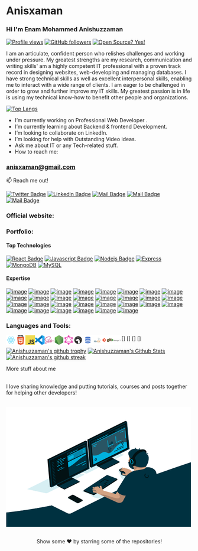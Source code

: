 # Anisxaman


### Hi I'm Enam Mohammed Anishuzzaman
[![Profile views](https://gpvc.arturio.dev/about-me)](https://github.com/anisxaman) [![GitHub followers](https://img.shields.io/github/followers/anisxaman.svg?style=social&label=Follow&maxAge=2592000)](https://github.com/Anisxaman?tab=followers) [![Open Source? Yes!](https://badgen.net/badge/Open%20Source%20%3F/Yes%21/blue?icon=github)](https://github.com/anisxaman)

I am an articulate, confident person who relishes challenges and working under pressure. My greatest strengths are my research, communication and writing skills' am a highly competent IT professional with a proven track record in designing websites, web-developing and managing databases. I have strong technical skills as well as excellent interpersonal skills, enabling me to interact with a wide range of clients. I am eager to be challenged in order to grow and further improve my IT skills. My greatest passion is in life is using my technical know-how to benefit other people and organizations.

[![Top Langs](https://github-readme-stats.vercel.app/api/top-langs/?username=anisxaman&&show_icons=true&title_color=ffffff&icon_color=bb2acf&text_color=daf7dc&bg_color=151515)](https://github.com/anisxaman)

- I’m currently working on Professional Web Developer .
- I’m currently learning about Backend & frontend  Development.
- I’m looking to collaborate on LinkedIn.
- I’m looking for help with Outstanding Video ideas.
- Ask me about IT or any Tech-related stuff.
- How to reach me: 
### anisxaman@gmail.com 

📫 Reach me out!
  
[![Twitter Badge](https://img.shields.io/badge/-@Nafi71340800-1ca0f1?style=flat&labelColor=1ca0f1&logo=twitter&logoColor=white&link=https://twitter.com/Nafi71340800)](https://twitter.com/@Nafi71340800) [![Linkedin Badge](https://img.shields.io/badge/-nafimahmud-0e76a8?style=flat&labelColor=0e76a8&logo=linkedin&logoColor=white)](https://www.linkedin.com/in/nafi-mahmud/) [![Mail Badge](https://img.shields.io/badge/-@dauntless_nafi-e84393?style=flat&labelColor=e84393&logo=instagram&logoColor=white)](https://instagram.com/dauntless_nafi) [![Mail Badge](https://img.shields.io/badge/-anissxaman@gmail.com-c0392b?style=flat&labelColor=c0392b&logo=gmail&logoColor=white)](mailto:nafiaiubian17@gmail.com)  [![Mail Badge](https://img.shields.io/badge/-anishuzzaman-c0392b?style=flat&labelColor=c0392b&logo=facebook&logoColor=white)](https://www.facebook.com/anishuzzaman) 

### Official website: 
### Portfolio: 

#### Top Technologies

<!-- TODO: Make technologies links takes you to repositories -->


[![React Badge](https://img.shields.io/badge/-React-61DBFB?style=for-the-badge&labelColor=black&logo=react&logoColor=61DBFB)](#) 
[![Javascript Badge](https://img.shields.io/badge/-Javascript-F0DB4F?style=for-the-badge&labelColor=black&logo=javascript&logoColor=F0DB4F)](#) [![Nodejs Badge](https://img.shields.io/badge/-Nodejs-3C873A?style=for-the-badge&labelColor=black&logo=node.js&logoColor=3C873A)](#)
[![Express](https://img.shields.io/badge/Express.js-000000?style=for-the-badge&logo=express&logoColor=white)](#)
[![MongoDB](https://img.shields.io/badge/MongoDB-4EA94B?style=for-the-badge&logo=mongodb&logoColor=white)](#)
[![MySQL](https://img.shields.io/badge/MySQL-00000F?style=for-the-badge&logo=mysql&logoColor=white)](#)


#### Expertise
[![image](https://img.shields.io/badge/HTML5-E34F26?style=for-the-badge&logo=html5&logoColor=white)](#)
[![image](https://img.shields.io/badge/CSS3-1572B6?style=for-the-badge&logo=css3&logoColor=white)](#)
[![image](https://img.shields.io/badge/Bootstrap-563D7C?style=for-the-badge&logo=bootstrap&logoColor=white)](#)
[![image](https://img.shields.io/badge/Tailwind_CSS-38B2AC?style=for-the-badge&logo=tailwind-css&logoColor=white)](#)
[![image](https://img.shields.io/badge/React_Router-CA4245?style=for-the-badge&logo=react-router&logoColor=white)](#)
[![image](https://img.shields.io/badge/npm-CB3837?style=for-the-badge&logo=npm&logoColor=white)](#)
[![image](https://img.shields.io/badge/Redux-593D88?style=for-the-badge&logo=redux&logoColor=white)](#)
[![image](https://img.shields.io/badge/Socket.io-010101?&style=for-the-badge&logo=Socket.io&logoColor=white)](#)
[![image](https://img.shields.io/badge/jQuery-0769AD?style=for-the-badge&logo=jquery&logoColor=white)](#)
[![image](https://img.shields.io/badge/Git-F05032?style=for-the-badge&logo=git&logoColor=white)](#)
[![image](https://img.shields.io/badge/GitHub-100000?style=for-the-badge&logo=github&logoColor=white)](#)
[![image](https://img.shields.io/badge/Xampp-F37623?style=for-the-badge&logo=xampp&logoColor=white)](#)
[![image](https://img.shields.io/badge/Microsoft_SQL_Server-CC2927?style=for-the-badge&logo=microsoft-sql-server&logoColor=white)](#)
[![image](https://img.shields.io/badge/Postman-FF6C37?style=for-the-badge&logo=Postman&logoColor=white)](#)
[![image](https://img.shields.io/badge/Font_Awesome-339AF0?style=for-the-badge&logo=fontawesome&logoColor=white)](#)
[![image](https://img.shields.io/badge/Netlify-00C7B7?style=for-the-badge&logo=netlify&logoColor=white)](#)
[![image](https://img.shields.io/badge/Heroku-430098?style=for-the-badge&logo=heroku&logoColor=whit)](#)
[![image](https://img.shields.io/badge/Google_chrome-4285F4?style=for-the-badge&logo=Google-chrome&logoColor=white)](#)
[![image](https://img.shields.io/badge/Windows-0078D6?style=for-the-badge&logo=windows&logoColor=white)](#)
[![image](https://img.shields.io/badge/Visual_Studio-5C2D91?style=for-the-badge&logo=visual%20studio&logoColor=white)](#)
[![image](https://img.shields.io/badge/Visual_Studio_Code-0078D4?style=for-the-badge&logo=visual%20studio%20code&logoColor=white)](#)
[![image](https://img.shields.io/badge/Microsoft_Office-D83B01?style=for-the-badge&logo=microsoft-office&logoColor=white)](#)
[![image](https://img.shields.io/badge/Microsoft_Word-2B579A?style=for-the-badge&logo=microsoft-word&logoColor=white)](#)
[![image](https://img.shields.io/badge/Trello-0052CC?style=for-the-badge&logo=trello&logoColor=white)](#)
[![image](https://img.shields.io/badge/Overleaf-47A141?style=for-the-badge&logo=Overleaf&logoColor=white)](#)
[![image](https://img.shields.io/badge/LaTeX-47A141?style=for-the-badge&logo=LaTeX&logoColor=white)](#)
[![image](https://img.shields.io/badge/C-00599C?style=for-the-badge&logo=c&logoColor=white)](#)
[![image](https://img.shields.io/badge/C%2B%2B-00599C?style=for-the-badge&logo=c%2B%2B&logoColor=white)](#)
[![image](https://img.shields.io/badge/C%23-239120?style=for-the-badge&logo=c-sharp&logoColor=white)](#)
[![image](https://img.shields.io/badge/Python-FFD43B?style=for-the-badge&logo=python&logoColor=darkgreen)](#)


### Languages and Tools:

[<img align="left" alt="React" width="26px" src="https://raw.githubusercontent.com/github/explore/80688e429a7d4ef2fca1e82350fe8e3517d3494d/topics/react/react.png" />] [<img align="left" alt="HTML5" width="26px" src="https://raw.githubusercontent.com/github/explore/80688e429a7d4ef2fca1e82350fe8e3517d3494d/topics/html/html.png" />] [<img align="left" alt="JavaScript" width="26px" src="https://raw.githubusercontent.com/github/explore/80688e429a7d4ef2fca1e82350fe8e3517d3494d/topics/javascript/javascript.png" />] [<img align="left" alt="Visual Studio Code" width="26px" src="https://raw.githubusercontent.com/github/explore/80688e429a7d4ef2fca1e82350fe8e3517d3494d/topics/visual-studio-code/visual-studio-code.png" />] <img align="left" alt="Sass" width="26px" src="https://raw.githubusercontent.com/github/explore/80688e429a7d4ef2fca1e82350fe8e3517d3494d/topics/sass/sass.png" /> <img align="left" alt="Node.js" width="26px" src="https://raw.githubusercontent.com/github/explore/80688e429a7d4ef2fca1e82350fe8e3517d3494d/topics/nodejs/nodejs.png" /> <img align="left" alt="GraphQL" width="26px" src="https://raw.githubusercontent.com/github/explore/80688e429a7d4ef2fca1e82350fe8e3517d3494d/topics/graphql/graphql.png" /> <img align="left" alt="Deno" width="26px" src="https://raw.githubusercontent.com/github/explore/361e2821e2dea67711cde99c9c40ed357061cf27/topics/deno/deno.png" /> <img align="left" alt="SQL" width="26px" src="https://raw.githubusercontent.com/github/explore/80688e429a7d4ef2fca1e82350fe8e3517d3494d/topics/sql/sql.png" /> <img align="left" alt="MySQL" width="26px" src="https://raw.githubusercontent.com/github/explore/80688e429a7d4ef2fca1e82350fe8e3517d3494d/topics/mysql/mysql.png" /><img align="left" alt="Git" width="26px" src="https://raw.githubusercontent.com/github/explore/80688e429a7d4ef2fca1e82350fe8e3517d3494d/topics/git/git.png" /> <img align="left" alt="MongoDB" width="26px" src="https://raw.githubusercontent.com/github/explore/80688e429a7d4ef2fca1e82350fe8e3517d3494d/topics/mongodb/mongodb.png" />
<br>
<br>
[![Anishuzzaman's github trophy](https://github-profile-trophy.vercel.app/?username=Anisxaman&row=1)](https://github.com/Anisxaman)
[![Anishuzzaman's Github Stats](https://github-readme-stats.vercel.app/api?username=Anisxaman&theme=outrun&show_icons=true)](https://https://github.com/Anisxaman) 
[![Anishuzzaman's github streak](https://github-readme-streak-stats.herokuapp.com/?user=Anisxaman&theme=blue-green)](https://github.com/Anisxaman)

<summary>
  More stuff about me
</summary>

<br>

I love sharing knowledge and putting tutorials, courses and posts together for helping other developers!
<br>
<br>

<img align="center" height="324px" Width="500px" src="https://github.com/sourcecodebd/sourcecodebd/blob/main/master/code.gif">

<br>
<br>

<p align="center" >Show some ❤️ by starring some of the repositories!</p>
